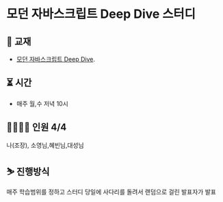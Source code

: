 # 모던 자바스크립트 Deep Dive 스터디

## 📖 교재

- [모던 자바스크립트 Deep Dive](<[http://www.kyobobook.co.kr/product/detailViewKor.laf?ejkGb=KOR&mallGb=KOR&barcode=9791158392239&orderClick=LEa&Kc=](http://www.kyobobook.co.kr/product/detailViewKor.laf?ejkGb=KOR&mallGb=KOR&barcode=9791158392239&orderClick=LEa&Kc=)>).

## ⏳ 시간

- 매주 월,수 저녁 10시

## 👨‍👩‍👧‍👧 인원 4/4

나(조장), 소영님,혜빈님,대성님

## ⛷️ 진행방식

매주 학습범위를 정하고 스터디 당일에 사다리를 돌려서 랜덤으로 걸린 발표자가 발표
